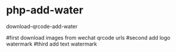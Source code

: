 # php-add-water
download-qrcode-add-water


#first download images from wechat qrcode urls
#second add logo watermark 
#third add text watermark 

